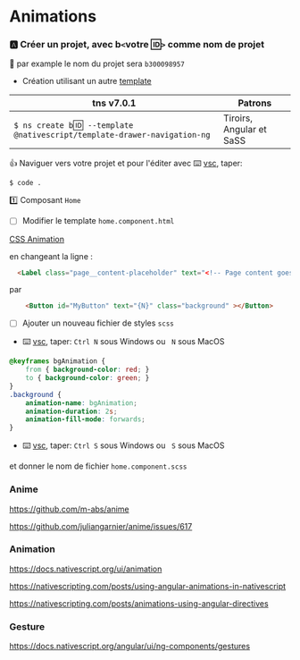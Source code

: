 # Animations


### :a: Créer un projet, avec b`<`votre :id:`>` comme nom de projet

:pushpin: par example le nom du projet sera `b300098957` 

* Création utilisant un autre [template](https://github.com/NativeScript/nativescript-app-templates)

|  tns v7.0.1                                                                  |  Patrons                          |
|------------------------------------------------------------------------------|-----------------------------------|
| `$ ns create b`:id:` --template @nativescript/template-drawer-navigation-ng` |  Tiroirs, Angular et SaSS         |

:+1: Naviguer vers votre projet et pour l'éditer avec :keyboard: [vsc](https://github.com/CollegeBoreal/Tutoriels/blob/master/W.Web/T.NativeScript/IDE.md), taper:

```
$ code .
```

:one: Composant `Home`

- [ ] Modifier le template `home.component.html`

[CSS Animation](https://docs.nativescript.org/ui/animation-css.html)

en changeant la ligne :

```html
  <Label class="page__content-placeholder" text="<!-- Page content goes here -->"></Label>
```

par 

```html
    <Button id="MyButton" text="{N}" class="background" ></Button>
```

- [ ] Ajouter un nouveau fichier de styles `scss`

* :keyboard: [vsc](https://github.com/CollegeBoreal/Tutoriels/blob/master/W.Web/T.NativeScript/IDE.md), taper: `Ctrl N` sous Windows ou ` N` sous MacOS

```css
@keyframes bgAnimation {
    from { background-color: red; }
    to { background-color: green; }
}
.background {
    animation-name: bgAnimation;
    animation-duration: 2s;
    animation-fill-mode: forwards;
}
```

* :keyboard: [vsc](https://github.com/CollegeBoreal/Tutoriels/blob/master/W.Web/T.NativeScript/IDE.md), taper: `Ctrl S` sous Windows ou ` S` sous MacOS

et donner le nom de fichier `home.component.scss`

### Anime
https://github.com/m-abs/anime

https://github.com/juliangarnier/anime/issues/617

### Animation

https://docs.nativescript.org/ui/animation

https://nativescripting.com/posts/using-angular-animations-in-nativescript

https://nativescripting.com/posts/animations-using-angular-directives


### Gesture

https://docs.nativescript.org/angular/ui/ng-components/gestures
